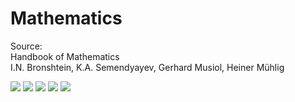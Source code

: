 # Mathematics

Source:   
Handbook of Mathematics  
I.N. Bronshtein, K.A. Semendyayev, Gerhard Musiol, Heiner Mühlig  

<img src=https://raw.githubusercontent.com/RubensZimbres/Repo-2019/master/Mathematics/Pics/hyperboloid.png>  

<img src=https://raw.githubusercontent.com/RubensZimbres/Repo-2019/master/Mathematics/Pics/cone.png>  

<img src=https://raw.githubusercontent.com/RubensZimbres/Repo-2019/master/Mathematics/Pics/paraboloid.png>  

<img src=https://raw.githubusercontent.com/RubensZimbres/Repo-2019/master/Mathematics/Pics/cylinder.png>  

<img src=https://raw.githubusercontent.com/RubensZimbres/Repo-2019/master/Mathematics/Pics/sin_goo.png>

